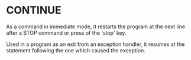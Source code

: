 # CONTINUE

As a command in immediate mode, it restarts the program at the next line after a STOP command or press of the 'stop' key.

Used in a program as an exit from an exception handler, it resumes at the statement following the one which caused the exception.

